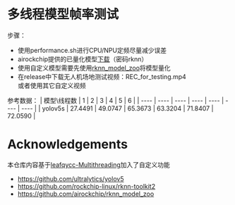 # 多线程模型帧率测试
步骤：
* 使用performance.sh进行CPU/NPU定频尽量减少误差
* airockchip提供的已量化模型[下载](https://eyun.baidu.com/enterprise/share/link?cid=8272257679089781337&uk=2751701137&sid=202211118572878233)（密码rknn）
* 使用自定义模型需要先使用[rknn_model_zoo](https://github.com/airockchip/rknn_model_zoo)将模型量化
* 在release中下载无人机场地测试视频：REC_for_testing.mp4  
或者使用其它自定义视频

参考数据：
|  模型\线程数   | 1    |  2   | 3  |  4  | 5  | 6  |
|  ----  | ----    | ----  |  ----  | ----  | ----  | ----  |
| yolov5s  | 27.4491 | 49.0747 | 65.3673  | 63.3204 | 71.8407 | 72.0590 |

# Acknowledgements
本仓库内容基于[leafqycc-Multithreading](https://github.com/leafqycc/rknn-cpp-Multithreading)加入了自定义功能
* https://github.com/ultralytics/yolov5
* https://github.com/rockchip-linux/rknn-toolkit2
* https://github.com/airockchip/rknn_model_zoo